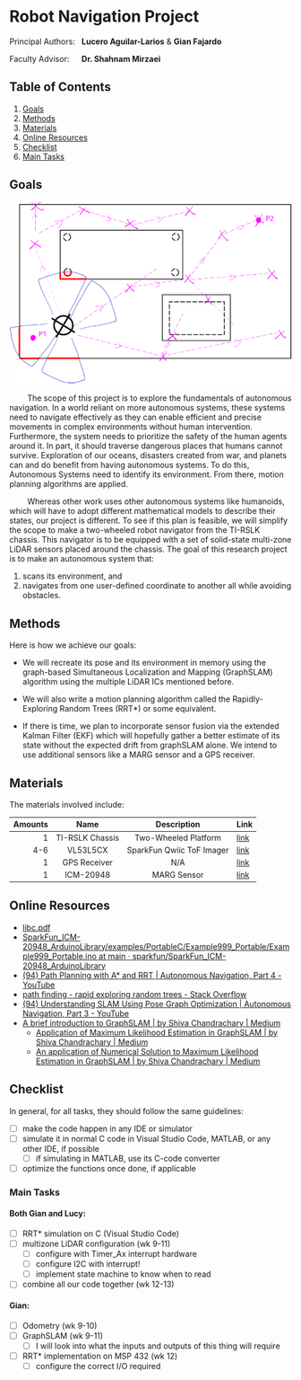 # Robot Navigation Project

Principal Authors: &nbsp; **Lucero Aguilar-Larios** & **Gian Fajardo**

Faculty Advisor: &emsp; **Dr. Shahnam Mirzaei**

## Table of Contents

1. [Goals](#goals)
2. [Methods](#methods)
3. [Materials](#materials)
4. [Online Resources](#online-resources)
5. [Checklist](#checklist)
  1. [Main Tasks](#main-tasks)


## Goals

![alt text](<./images/image 1.png>)

&emsp;&emsp; The scope of this project is to explore the fundamentals of autonomous navigation. In a world reliant on more autonomous systems, these systems need to navigate effectively as they can enable efficient and precise movements in complex environments without human intervention. Furthermore, the system needs to prioritize the safety of the human agents around it. In part, it should traverse dangerous places that humans cannot survive. Exploration of our oceans, disasters created from war, and planets can and do benefit from having autonomous systems. To do this, Autonomous Systems need to identify its environment. From there, motion planning algorithms are applied.

&emsp;&emsp; Whereas other work uses other autonomous systems like humanoids, which will have to adopt different mathematical models to describe their states, our project is different. To see if this plan is feasible, we will simplify the scope to make a two-wheeled robot navigator from the TI-RSLK chassis. This navigator is to be equipped with a set of solid-state multi-zone LiDAR sensors placed around the chassis. The goal of this research project is to make an autonomous system that: 
1. scans its environment, and
2. navigates from one user-defined coordinate to another all while avoiding obstacles.

## Methods

Here is how we achieve our goals:

* We will recreate its pose and its environment in memory using the graph-based Simultaneous Localization and Mapping (GraphSLAM) algorithm using the multiple LiDAR ICs mentioned before.

* We will also write a motion planning algorithm called the Rapidly-Exploring Random Trees (RRT*) or some equivalent.

* If there is time, we plan to incorporate sensor fusion via the extended Kalman Filter (EKF) which will hopefully gather a better estimate of its state without the expected drift from graphSLAM alone. We intend to use additional sensors like a MARG sensor and a GPS receiver.

## Materials

The materials involved include:

|Amounts|Name           |Description              |Link  | 
|------:|:-------------:|:-----------------------:|------|
|      1|TI-RSLK Chassis|Two-Wheeled Platform     |[link](https://www.pololu.com/category/268/classic-ti-rslk-parts-and-accessories)| 
|    4-6|VL53L5CX       |SparkFun Qwiic ToF Imager|[link](https://www.sparkfun.com/sparkfun-qwiic-tof-imager-vl53l5cx.html)|
|      1|GPS Receiver   |N/A                      |[link](https://www.amazon.com/Compass-Precision-Receiver-Navigation-Compatible/dp/B08NY9JSZ3/ref=sr_1_2?dib=eyJ2IjoiMSJ9.XT_dNZlid3N-zIIKsz0sS6ufhONAOEd6FSHYqXoP1tgYoVX7mtJPDXYRUguvWZ7W367EmTH3uLescGuIo7sPs-TMsNMaFllqgas-jb2gNPZ1uJGPUgV_eVoV2rAoHWB1nxIc1jXiEHc8nMauXs_k15Q2yoDn5R3qHHB0jo1v-GS-xK5vMUVpUvDs8qQtRbzrj0wwi5eAwvVcUlPNiZev8AdNTxt2Km72APc1Xbaab4FttpjDiZD9_e8H1B8XR71YBkdhbD8iYK01ZLLfikIhatyjCK7LOw4M4rc5JLc5yuoaY-Jowv8odZFbYbH26AwIm8j2M3-KEOD-rTCtMG0HAgbnBJ_h9qgQYffT5arNXN3Qbvv4CajLsvO4z03AARv4hzvp11JcmnTkw8BuDAQrxHz36J_WWOgW0XFisVyl71PsU8URlDe6dpef7FJaf8ui.5AMQjqJR9CL6uwsu181CL24B4M93u4Ul71RllzvcN3M&dib_tag=se&keywords=pixhawk+gps&mfadid=adm&qid=1741988169&sr=8-2)|
|      1|ICM-20948      |MARG Sensor              |[link](http://www.sparkfun.com/sparkfun-9dof-imu-breakout-icm-20948-qwiic.html)

## Online Resources

* [libc\.pdf](https://www.gnu.org/software/libc/manual/pdf/libc.pdf "libc.pdf")
* [SparkFun\_ICM\-20948\_ArduinoLibrary\/examples\/PortableC\/Example999\_Portable\/Example999\_Portable\.ino at main · sparkfun\/SparkFun\_ICM\-20948\_ArduinoLibrary](https://github.com/sparkfun/SparkFun_ICM-20948_ArduinoLibrary/blob/main/examples/PortableC/Example999_Portable/Example999_Portable.ino "SparkFun_ICM-20948_ArduinoLibrary/examples/PortableC/Example999_Portable/Example999_Portable.ino at main · sparkfun/SparkFun_ICM-20948_ArduinoLibrary")
* [\(94\) Path Planning with A\* and RRT \| Autonomous Navigation\, Part 4 \- YouTube](https://www.youtube.com/watch?v=QR3U1dgc5RE "\(94\) Path Planning with A* and RRT | Autonomous Navigation, Part 4 - YouTube")
* [path finding \- rapid exploring random trees \- Stack Overflow](https://stackoverflow.com/questions/11933385/rapid-exploring-random-trees "path finding - rapid exploring random trees - Stack Overflow")
* [\(94\) Understanding SLAM Using Pose Graph Optimization \| Autonomous Navigation\, Part 3 \- YouTube](https://www.youtube.com/watch?v=saVZtgPyyJQ&t=161s "\(94\) Understanding SLAM Using Pose Graph Optimization | Autonomous Navigation, Part 3 - YouTube")
* [A brief introduction to GraphSLAM \| by Shiva Chandrachary \| Medium](https://shivachandrachary.medium.com/a-brief-introduction-to-graphslam-4204b4fce2f0 "A brief introduction to GraphSLAM | by Shiva Chandrachary | Medium")
  * [Application of Maximum Likelihood Estimation in GraphSLAM \| by Shiva Chandrachary \| Medium](https://shivachandrachary.medium.com/application-of-maximum-likelihood-estimation-in-graphslam-db4897f0083b "Application of Maximum Likelihood Estimation in GraphSLAM | by Shiva Chandrachary | Medium")
  * [An application of Numerical Solution to Maximum Likelihood Estimation in GraphSLAM \| by Shiva Chandrachary \| Medium](https://shivachandrachary.medium.com/an-application-of-numerical-solutions-to-maximum-likelihood-estimation-in-graphslam-31a7284721e3 "An application of Numerical Solution to Maximum Likelihood Estimation in GraphSLAM | by Shiva Chandrachary | Medium")

## Checklist

In general, for all tasks, they should follow the same guidelines:
* [ ] make the code happen in any IDE or simulator
* [ ] simulate it in normal C code in Visual Studio Code, MATLAB, or any other IDE, if possible
  * [ ] if simulating in MATLAB, use its C-code converter
* [ ] optimize the functions once done, if applicable

### Main Tasks

#### Both Gian and Lucy:
* [ ] RRT* simulation on C (Visual Studio Code)
* [ ] multizone LiDAR configuration (wk 9-11)
  * [ ] configure with Timer_Ax interrupt hardware
  * [ ] configure I2C with interrupt!
  * [ ] implement state machine to know when to read

* [ ] combine all our code together (wk 12-13)
     
#### Gian:
* [ ] Odometry  (wk 9-10)
* [ ] GraphSLAM (wk 9-11)
  * [ ] I will look into what the inputs and outputs of this thing will require

* [ ] RRT* implementation on MSP 432 (wk 12)
  * [ ] configure the correct I/O required
